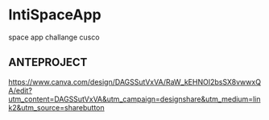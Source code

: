 # IntiSpaceApp
space app challange cusco

## ANTEPROJECT
https://www.canva.com/design/DAGSSutVxVA/RaW_kEHNOI2bsSX8vwwxQA/edit?utm_content=DAGSSutVxVA&utm_campaign=designshare&utm_medium=link2&utm_source=sharebutton
